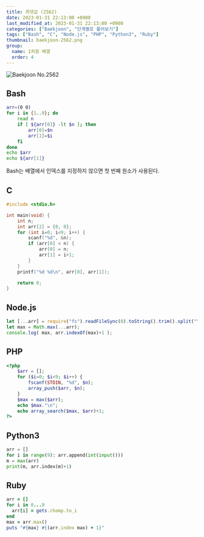 ```yaml
---
title: 최댓값 (2562)
date: 2023-01-31 22:13:00 +0900
last_modified_at: 2023-01-31 22:13:00 +0900
categories: ["Baekjoon", "단계별로 풀어보기"]
tags: ["Bash", "C", "Node.js", "PHP", "Python3", "Ruby"]
thumbnail: baekjoon-2562.png
group:
  name: 1차원 배열
  order: 4
---
```


![Baekjoon No.2562](baekjoon-2562.png)

## Bash
```bash
arr=(0 0)
for i in {1..9}; do
	read n
	if [ ${arr[0]} -lt $n ]; then
		arr[0]=$n
		arr[1]=$i
	fi
done
echo $arr
echo ${arr[1]}
```
Bash는 배열에서 인덱스를 지정하지 않으면 첫 번째 원소가 사용된다.

## C
```c
#include <stdio.h>

int main(void) {
	int n;
	int arr[2] = {0, 0};
	for (int i=0; i<9; i++) {
		scanf("%d", &n);
		if (arr[0] < n) {
			arr[0] = n;
			arr[1] = i+1;
		}
	}
	printf("%d %d\n", arr[0], arr[1]);

	return 0;
}
```

## Node.js
```javascript
let [...arr] = require("fs").readFileSync(0).toString().trim().split("\n").map(Number);
let max = Math.max(...arr);
console.log( max, arr.indexOf(max)+1 );
```

## PHP
```php
<?php
	$arr = [];
	for ($i=0; $i<9; $i++) {
		fscanf(STDIN, "%d", $n);
		array_push($arr, $n);
	}
	$max = max($arr);
	echo $max."\n";
	echo array_search($max, $arr)+1;
?>
```

## Python3
```python
arr = []
for i in range(9): arr.append(int(input()))
m = max(arr)
print(m, arr.index(m)+1)
```

## Ruby
```ruby
arr = []
for i in 0...9
  arr[i] = gets.chomp.to_i
end
max = arr.max()
puts "#{max} #{(arr.index max) + 1}"
```
